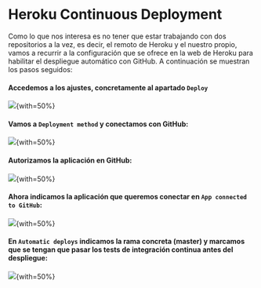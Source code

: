 # Heroku Continuous Deployment

Como lo que nos interesa es no tener que estar trabajando con dos repositorios a la vez, es decir, el remoto de Heroku y el nuestro propio, vamos a recurrir a la configuración que se ofrece en la web de Heroku para habilitar el despliegue automático con GitHub. A continuación se muestran los pasos seguidos:

#### Accedemos a los ajustes, concretamente al apartado ```Deploy``` 

![]("./images/h1.png"){with=50%}

####  Vamos a ```Deployment method``` y conectamos con GitHub:

![]("./images/h2.png"){with=50%}

#### Autorizamos la aplicación en GitHub:

![]("./images/h3.png"){with=50%}

#### Ahora indicamos la aplicación que queremos conectar en ```App connected to GitHub```:

![]("./images/h4.png"){with=50%}

#### En ```Automatic deploys``` indicamos la rama concreta (master) y marcamos que se tengan que pasar los tests de integración continua antes del despliegue:

![]("./images/h7.png"){with=50%}

